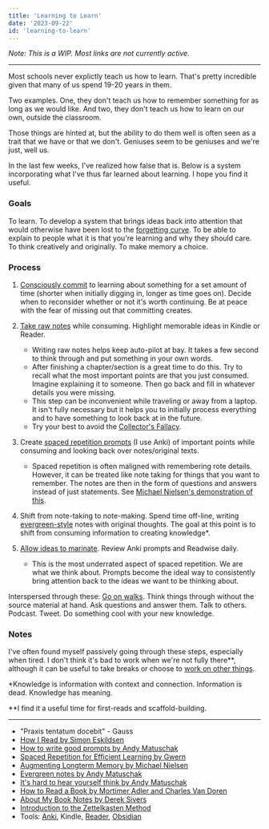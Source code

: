 ```yaml
---
title: 'Learning to Learn'
date: '2023-09-22'
id: 'learning-to-learn'
---
```

*Note: This is a WIP. Most links are not currently active.*

---

Most schools never explictly teach us how to learn. That's pretty incredible given that many of us spend 19-20 years in them.

Two examples. One, they don't teach us how to remember something for as long as we would like. And two, they don't teach us how to learn on our own, outside the classroom.

Those things are hinted at, but the ability to do them well is often seen as a trait that we have or that we don't. Geniuses seem to be geniuses and we're just, well us.

In the last few weeks, I've realized how false that is. Below is a system incorporating what I've thus far learned about learning. I hope you find it useful.

### Goals

To learn. To develop a system that brings ideas back into attention that would otherwise have been lost to the [forgetting curve](https://en.wikipedia.org/wiki/Forgetting_curve). To be able to explain to people what it is that you're learning and why they should care. To think creatively and originally. To make memory a choice.

### Process

1. [Consciously commit](/) to learning about something for a set amount of time (shorter when initially digging in, longer as time goes on). Decide when to reconsider whether or not it's worth continuing. Be at peace with the fear of missing out that committing creates.

2. [Take raw notes](https://granthale.com/books) while consuming. Highlight memorable ideas in Kindle or Reader.

    - Writing raw notes helps keep auto-pilot at bay. It takes a few second to think through and put something in your own words.
    - After finishing a chapter/section is a great time to do this. Try to recall what the most important points are that you just consumed. Imagine explaining it to someone. Then go back and fill in whatever details you were missing.
    - This step can be inconvenient while traveling or away from a laptop. It isn't fully necessary but it helps you to initially process everything and to have something to look back at in the future.
    - Try your best to avoid the [Collector's Fallacy](https://zettelkasten.de/posts/collectors-fallacy/).

3. Create [spaced repetition prompts](https://andymatuschak.org/prompts/) (I use Anki) of important points while consuming and looking back over notes/original texts.

    - Spaced repetition is often maligned with remembering rote details. However, it can be treated like note taking for things that you want to remember. The notes are then in the form of questions and answers instead of just statements. See [Michael Nielsen's demonstration of this](http://augmentingcognition.com/ltm.html).

4. Shift from note-taking to note-making. Spend time off-line, writing [evergreen-style](https://notes.andymatuschak.org/Evergreen_notes) notes with original thoughts. The goal at this point is to shift from consuming information to creating knowledge*.

5. [Allow ideas to marinate](). Review Anki prompts and Readwise daily.

    - This is the most underrated aspect of spaced repetition. We are what we think about. Prompts become the ideal way to consistently bring attention back to the ideas we want to be thinking about.

Interspersed through these: [Go on walks](). Think things through without the source material at hand. Ask questions and answer them. Talk to others. Podcast. Tweet. Do something cool with your new knowledge.

### Notes

I've often found myself passively going through these steps, especially when tired. I don't think it's bad to work when we're not fully there**, although it can be useful to take breaks or choose to [work on other things](https://jakobgreenfeld.com/personal-productivity).

*Knowledge is information with context and connection. Information is dead. Knowledge has meaning.

**I find it a useful time for first-reads and scaffold-building.

---

- "Praxis tentatum docebit" - Gauss
- [How I Read by Simon Eskildsen](https://sirupsen.com/read)
- [How to write good prompts by Andy Matuschak](https://andymatuschak.org/prompts/)
- [Spaced Repetition for Efficient Learning by Gwern](https://gwern.net/spaced-repetition)
- [Augmenting Longterm Memory by Michael Nielsen](http://augmentingcognition.com/ltm.html)
- [Evergreen notes by Andy Matuschak](https://notes.andymatuschak.org/Evergreen_notes)
- [It's hard to hear yourself think by Andy Matuschak](https://notes.andymatuschak.org/It%E2%80%99s_hard_to_hear_yourself_think)
- [How to Read a Book by Mortimer Adler and Charles Van Doren](https://www.amazon.com/How-Read-Book-Classic-Intelligent/dp/0671212095)
- [About My Book Notes by Derek Sivers](https://sive.rs/bfaq)
- [Introduction to the Zettelkasten Method](https://zettelkasten.de/introduction/)
- Tools: [Anki](https://ankiweb.net/), Kindle, [Reader](https://readwise.io/read), [Obsidian](https://obsidian.md/)
